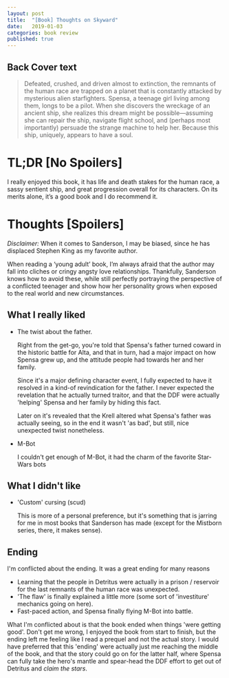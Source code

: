 ```yaml
---
layout: post
title:  "[Book] Thoughts on Skyward"
date:   2019-01-03
categories: book review
published: true
---
```

## Back Cover text
> Defeated, crushed, and driven almost to extinction, the remnants of the human race are trapped on a planet that is constantly attacked by mysterious alien starfighters. Spensa, a teenage girl living among them, longs to be a pilot. When she discovers the wreckage of an ancient ship, she realizes this dream might be possible—assuming she can repair the ship, navigate flight school, and (perhaps most importantly) persuade the strange machine to help her. Because this ship, uniquely, appears to have a soul.

# TL;DR [No Spoilers]

I really enjoyed this book, it has life and death stakes for the human race, a sassy sentient ship, and great progression overall for its characters. On its merits alone, it’s a good book and I do recommend it.

# Thoughts [Spoilers]

*Disclaimer:* When it comes to Sanderson, I may be biased, since he has displaced Stephen King as my favorite author.

When reading a ‘young adult’ book, I’m always afraid that the author may fall into cliches or cringy angsty love relationships. Thankfully, Sanderson knows how to avoid these, while still perfectly portraying the perspective of a conflicted teenager and show how her personality grows when exposed to the real world and new circumstances.

## What I really liked

- The twist about the father. 

  Right from the get-go, you're told that Spensa's father turned coward in the historic battle for Alta, and that in turn, had a major impact on how Spensa grew up, and the attitude people had towards her and her family. 
  
  Since it's a major defining character event, I fully expected to have it resolved in a kind-of revindication for the father. I never expected the revelation that he actually turned traitor, and that the DDF were actually 'helping' Spensa and her family by hiding this fact.

  Later on it's revealed that the Krell altered what Spensa's father was actually seeing, so in the end it wasn't 'as bad', but still, nice unexpected twist nonetheless.

- M-Bot

  I couldn't get enough of M-Bot, it had the charm of the favorite Star-Wars bots

## What I didn't like

- 'Custom' cursing (scud)

  This is more of a personal preference, but it's something that is jarring for me in most books that Sanderson has made (except for the Mistborn series, there, it makes sense).

## Ending
I'm conflicted about the ending. It was a great ending for many reasons 
- Learning that the people in Detritus were actually in a prison / reservoir for the last remnants of the human race was unexpected.
- 'The flaw' is finally explained a little more (some sort of 'investiture' mechanics going on here).
- Fast-paced action, and Spensa finally flying M-Bot into battle.

What I'm conflicted about is that the book ended when things 'were getting good'. Don't get me wrong, I enjoyed the book from start to finish, but the ending left me feeling like I read a prequel and not the actual story. I would have preferred that this 'ending' were actually just me reaching the middle of the book, and that the story could go on for the latter half, where Spensa can fully take the hero's mantle and spear-head the DDF effort to get out of Detritus and *claim the stars*.